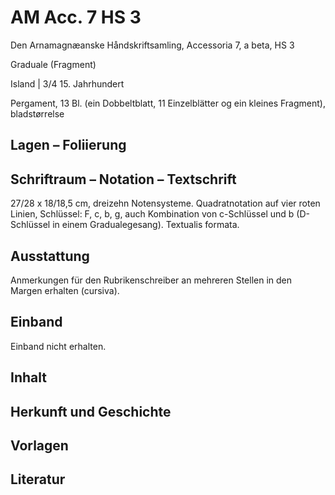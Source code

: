 # AM Acc. 7 HS 3

Den Arnamagnæanske Håndskriftsamling, Accessoria 7, a beta, HS 3
    
Graduale (Fragment)
    
Island | 3/4 15. Jahrhundert
    
Pergament, 13 Bl. (ein Dobbeltblatt, 11 Einzelblätter og ein kleines Fragment),  bladstørrelse
    
## Lagen – Foliierung
    
## Schriftraum – Notation – Textschrift

27/28 x 18/18,5 cm, dreizehn Notensysteme. Quadratnotation auf vier roten Linien, Schlüssel: F, c, b, g, auch Kombination von c-Schlüssel und b (D-Schlüssel in einem Gradualegesang). Textualis formata.
    
## Ausstattung

Anmerkungen für den Rubrikenschreiber an mehreren Stellen in den Margen erhalten (cursiva).

## Einband

Einband nicht erhalten.

## Inhalt

## Herkunft und Geschichte

## Vorlagen

## Literatur
